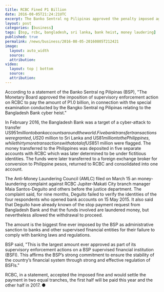```yaml
---
title: RCBC Fined P1 Billion
date: 2016-08-05T21:24:21UTC
excerpt: The Banko Sentral ng Pilipinas approved the penalty imposed against Rizal Commercial Banking Corporation after its involvement in the Bangladesh money laudering scam.
layout: post
categories: [business]
tags: [bsp, rcbc, bangladesh, sri lanka, bank heist, money laudering]
published: true
permalink: /news/business/2016-08-05-20160805T212421
image:
  layout: auto_width
  source: 
  attribution: 
video:
  layout: top | bottom
  source: 
  attribution: 
---
```


According to a statement of the Banko Sentral ng Pilipinas (BSP), "The Monetary Board approved the imposition of supervisory enforcement action on RCBC to pay the amount of P1.0 billion, in connection with the special examination conducted by the Bangko Sentral ng Pilipinas relating to the Bangladesh Bank cyber heist."

In February 2016, the Bangladesh Bank was a target of a cyber-attack to transfer US$951 million to bank accounts around the world.
Five bank transfer transactions were granted, US$20 million to Sri Lanka and US$81 million to the Philippines, while thirty more transactions with a total of US$851 million were flagged.
The money transferred to the Philippines was deposited in five separate accounts with RCBC which was later determined to be under fictitious identities.
The funds were later transferred to a foreign exchange broker for conversion to Philippine pesos, returned to RCBC and consolidated into one account.

The Anti-Money Laundering Council (AMLC) filed on March 15 an money-laundering complaint against RCBC Jupiter-Makati City branch manager Maia Santos-Deguito and others before the justice department. The complaint said, for nine months, Deguito failed to verify the identities of the four respondents who opened bank accounts on 15 May 2015. It also said that Deguito have already known of the stop payment request from Bangladesh Bank and that the funds involved are laundered money, but nevertheless allowed the withdrawal to proceed.

The amount is the biggest fine ever imposed by the BSP as administrative sanction to banks and other supervised financial entities for their failure to comply with banking laws and regulations.

BSP said, "This is the largest amount ever approved as part of its supervisory enforcement actions on a BSP supervised financial institution (BSFI). This affirms the BSP’s strong commitment to ensure the stability of the country’s financial system through strong and effective regulation of BSFIs."

RCBC, in a statement, accepted the imposed fine and would settle the payment in two equal tranches, the first half will be paid this year and the other half in 2017.
&#x25cf;
